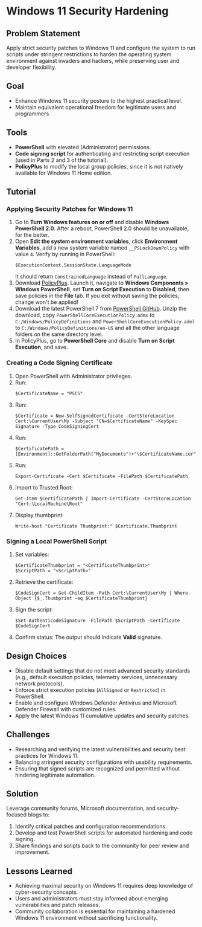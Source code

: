 <h1>Windows 11 Security Hardening</h1>

<h2>Problem Statement</h2>
<p>
  Apply strict security patches to Windows 11 and configure the system to run scripts under stringent restrictions to harden the operating system environment against invaders and hackers, while preserving user and developer flexibility.
</p>

<h2>Goal</h2>
<ul>
  <li>Enhance Windows 11 security posture to the highest practical level.</li>
  <li>Maintain equivalent operational freedom for legitimate users and programmers.</li>
</ul>

<h2>Tools</h2>
<ul>
  <li><strong>PowerShell</strong> with elevated (Administrator) permissions.</li>
  <li><strong>Code signing script</strong> for authenticating and restricting script execution (used in Parts 2 and 3 of the tutorial).</li>
  <li><strong>PolicyPlus</strong> to modify the local group policies, since it is not natively available for Windows 11 Home edition.</li>
</ul>

<h2>Tutorial</h2>

<h3>Applying Security Patches for Windows 11</h3>
<ol>
  <li>
    Go to <strong>Turn Windows features on or off</strong> and disable <strong>Windows PowerShell 2.0</strong>.  
    After a reboot, PowerShell 2.0 should be unavailable, for the better.
  </li>
  <li>
    Open <strong>Edit the system environment variables</strong>, click <strong>Environment Variables</strong>, add a new system variable named <code>__PSLockDownPolicy</code> with value <code>4</code>.  
    Verify by running in PowerShell:
    <pre><code>$ExecutionContext.SessionState.LanguageMode</code></pre>
    It should return <code>ConstrainedLanguage</code> instead of <code>FullLanguage</code>.
  </li>
  <li>
    Download <a href="https://github.com/Fleex255/PolicyPlus">PolicyPlus</a>. Launch it, navigate to <strong>Windows Components &gt; Windows PowerShell</strong>, set <strong>Turn on Script Execution</strong> to <strong>Disabled</strong>, then save policies in the <strong>File</strong> tab. If you exit without saving the policies, change won't be applied!
  </li>
  <li>
    Download the latest PowerShell 7 from <a href="https://github.com/PowerShell/PowerShell">PowerShell GitHub</a>. Unzip the download, copy <code>PowerShellCoreExecutionPolicy.admx</code> to <code>C:/Windows/PolicyDefinitions</code> and <code>PowerShellCoreExecutionPolicy.adml</code> to <code>C:/Windows/PolicyDefinitions/en-US</code> and all the other language folders on the same directory level.
  </li>
  <li>
    In PolicyPlus, go to <strong>PowerShell Core</strong> and disable <strong>Turn on Script Execution</strong>, and save.
  </li>
</ol>

<h3>Creating a Code Signing Certificate</h3>
<ol>
  <li>Open PowerShell with Administrator privileges.</li>
  <li>
    Run:
    <pre><code>$CertificateName = "PSCS"</code></pre>
  </li>
  <li>
    Run:
    <pre><code>$Certificate = New-SelfSignedCertificate -CertStoreLocation Cert:\CurrentUser\My -Subject "CN=$CertificateName" -KeySpec Signature -Type CodeSigningCert</code></pre>
  </li>
  <li>
    Run:
    <pre><code>$CertificatePath = [Environment]::GetFolderPath("MyDocuments")+"\$CertificateName.cer"</code></pre>
  </li>
  <li>
    Run:
    <pre><code>Export-Certificate -Cert $Certificate -FilePath $CertificatePath</code></pre>
  </li>
  <li>
    Import to Trusted Root:
    <pre><code>Get-Item $CertificatePath | Import-Certificate -CertStoreLocation "Cert:\LocalMachine\Root"</code></pre>
  </li>
  <li>
    Display thumbprint:
    <pre><code>Write-host "Certificate Thumbprint:" $Certificate.Thumbprint</code></pre>
  </li>
</ol>

<h3>Signing a Local PowerShell Script</h3>
<ol>
  <li>
    Set variables:
    <pre><code>$CertificateThumbprint = "&lt;CertificateThumbprint&gt;"
$ScriptPath = "&lt;ScriptPath&gt;"</code></pre>
  </li>
  <li>
    Retrieve the certificate:
    <pre><code>$CodeSignCert = Get-ChildItem -Path Cert:\CurrentUser\My | Where-Object {$_.Thumbprint -eq $CertificateThumbprint}</code></pre>
  </li>
  <li>
    Sign the script:
    <pre><code>$Set-AuthenticodeSignature -FilePath $ScriptPath -Certificate $CodeSignCert</code></pre>
  </li>
  <li>Confirm status: The output should indicate <strong>Valid</strong> signature.</li>
</ol>

<h2>Design Choices</h2>
<ul>
  <li>Disable default settings that do not meet advanced security standards (e.g., default execution policies, telemetry services, unnecessary network protocols).</li>
  <li>Enforce strict execution policies (<code>AllSigned</code> or <code>Restricted</code>) in PowerShell.</li>
  <li>Enable and configure Windows Defender Antivirus and Microsoft Defender Firewall with customized rules.</li>
  <li>Apply the latest Windows 11 cumulative updates and security patches.</li>
</ul>

<h2>Challenges</h2>
<ul>
  <li>Researching and verifying the latest vulnerabilities and security best practices for Windows 11.</li>
  <li>Balancing stringent security configurations with usability requirements.</li>
  <li>Ensuring that signed scripts are recognized and permitted without hindering legitimate automation.</li>
</ul>

<h2>Solution</h2>
<p>
  Leverage community forums, Microsoft documentation, and security-focused blogs to:
</p>
<ol>
  <li>Identify critical patches and configuration recommendations.</li>
  <li>Develop and test PowerShell scripts for automated hardening and code signing.</li>
  <li>Share findings and scripts back to the community for peer review and improvement.</li>
</ol>

<h2>Lessons Learned</h2>
<ul>
  <li>Achieving maximal security on Windows 11 requires deep knowledge of cyber-security concepts.</li>
  <li>Users and administrators must stay informed about emerging vulnerabilities and patch releases.</li>
  <li>Community collaboration is essential for maintaining a hardened Windows 11 environment without sacrificing functionality.</li>
</ul>
